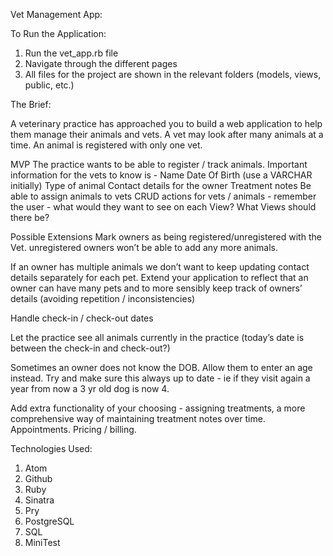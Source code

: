 Vet Management App:

To Run the Application:

1. Run the vet_app.rb file
2. Navigate through the different pages
3. All files for the project are shown in the relevant folders (models, views, public, etc.)


The Brief:

A veterinary practice has approached you to build a web application to help them manage their animals and vets. A vet may look after many animals at a time. An animal is registered with only one vet.

MVP
The practice wants to be able to register / track animals. Important information for the vets to know is -
  Name
  Date Of Birth (use a VARCHAR initially)
  Type of animal
  Contact details for the owner
  Treatment notes
  Be able to assign animals to vets
  CRUD actions for vets / animals - remember the user - what would they want to see on each View? What Views should there be?

Possible Extensions
  Mark owners as being registered/unregistered with the Vet. unregistered owners won’t be able to add any more animals.

  If an owner has multiple animals we don’t want to keep updating contact details separately for each pet. Extend your application to reflect that an owner can have many pets and to more sensibly keep track of owners’ details (avoiding repetition / inconsistencies)

  Handle check-in / check-out dates

  Let the practice see all animals currently in the practice (today’s date is between the check-in and check-out?)

  Sometimes an owner does not know the DOB. Allow them to enter an age instead. Try and make sure this always up to date - ie if they visit again a year from now a 3 yr old dog is now 4.

  Add extra functionality of your choosing - assigning treatments, a more comprehensive way of maintaining treatment notes over time. Appointments. Pricing / billing.


Technologies Used:

1. Atom
2. Github
3. Ruby
4. Sinatra
5. Pry
6. PostgreSQL
7. SQL
8. MiniTest
